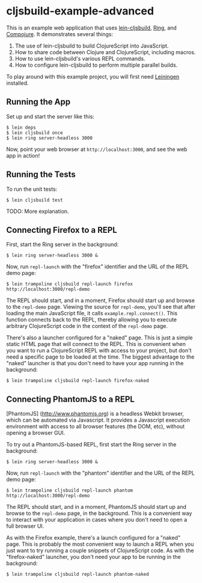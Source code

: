 # cljsbuild-example-advanced

This is an example web application that uses [lein-cljsbuild][3],
[Ring][1], and [Compojure][2]. It demonstrates several things:

1. The use of lein-cljsbuild to build ClojureScript into JavaScript.
2. How to share code between Clojure and ClojureScript, including macros.
3. How to use lein-cljsbuild's various REPL commands.
4. How to configure lein-cljsbuild to perform multiple parallel builds.

To play around with this example project, you will first need
[Leiningen][4] installed.

## Running the App

Set up and start the server like this:

    $ lein deps
    $ lein cljsbuild once
    $ lein ring server-headless 3000

Now, point your web browser at `http://localhost:3000`, and see the web app in action!

## Running the Tests

To run the unit tests:

    $ lein cljsbuild test

TODO: More explanation.

## Connecting Firefox to a REPL

First, start the Ring server in the background:

    $ lein ring server-headless 3000 &

Now, run `repl-launch` with the "firefox" identifier and the URL of the REPL demo page:

    $ lein trampoline cljsbuild repl-launch firefox http://localhost:3000/repl-demo

The REPL should start, and in a moment, Firefox should start up and browse to the `repl-demo`
page.  Viewing the source for `repl-demo`, you'll see that after loading the main JavaScript
file, it calls `example.repl.connect()`.  This function connects back to the REPL, thereby
allowing you to execute arbitrary ClojureScript code in the context of the `repl-demo` page.

There's also a launcher configured for a "naked" page.  This is just a simple static
HTML page that will connect to the REPL.  This is convenient when you want to run
a ClojureScript REPL with access to your project, but don't need a specific page to
be loaded at the time.  The biggest advantage to the "naked" launcher is that you don't
need to have your app running in the background:

    $ lein trampoline cljsbuild repl-launch firefox-naked

## Connecting PhantomJS to a REPL

[PhantomJS] (http://www.phantomjs.org) is a headless Webkit browser, which can be automated
via Javascript.  It provides a Javascript execution environment with access to all browser
features (the DOM, etc), without opening a browser GUI.

To try out a PhantomJS-based REPL, first start the Ring server in the background:

    $ lein ring server-headless 3000 &

Now, run `repl-launch` with the "phantom" identifier and the URL of the REPL demo page:

    $ lein trampoline cljsbuild repl-launch phantom http://localhost:3000/repl-demo

The REPL should start, and in a moment, PhantomJS should start up and browse to the `repl-demo`
page, in the background.  This is a convenient way to interact with your application in cases
where you don't need to open a full browser UI.

As with the Firefox example, there's a launch configured for a "naked" page.  This is probably
the most convenient way to launch a REPL when you just want to try running a couple snippets
of ClojureScript code.  As with the "firefox-naked" launcher, you don't need your app to be
running in the background:

    $ lein trampoline cljsbuild repl-launch phantom-naked

[1]: https://github.com/mmcgrana/ring
[2]: https://github.com/weavejester/compojure
[3]: https://github.com/emezeske/lein-cljsbuild
[4]: https://github.com/technomancy/leiningen
